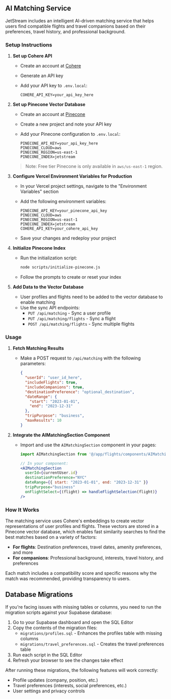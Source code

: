 ## AI Matching Service

JetStream includes an intelligent AI-driven matching service that helps users find compatible flights and travel companions based on their preferences, travel history, and professional background.

### Setup Instructions

1. **Set up Cohere API**
   - Create an account at [Cohere](https://cohere.com/)
   - Generate an API key
   - Add your API key to `.env.local`:

     ```
     COHERE_API_KEY=your_api_key_here
     ```

2. **Set up Pinecone Vector Database**
   - Create an account at [Pinecone](https://www.pinecone.io/)
   - Create a new project and note your API key
   - Add your Pinecone configuration to `.env.local`:

     ```
     PINECONE_API_KEY=your_api_key_here
     PINECONE_CLOUD=aws
     PINECONE_REGION=us-east-1
     PINECONE_INDEX=jetstream
     ```

   > Note: Free tier Pinecone is only available in `aws/us-east-1` region.

3. **Configure Vercel Environment Variables for Production**
   - In your Vercel project settings, navigate to the "Environment Variables" section
   - Add the following environment variables:

     ```
     PINECONE_API_KEY=your_pinecone_api_key
     PINECONE_CLOUD=aws
     PINECONE_REGION=us-east-1
     PINECONE_INDEX=jetstream
     COHERE_API_KEY=your_cohere_api_key
     ```

   - Save your changes and redeploy your project

4. **Initialize Pinecone Index**
   - Run the initialization script:

     ```bash
     node scripts/initialize-pinecone.js
     ```

   - Follow the prompts to create or reset your index

5. **Add Data to the Vector Database**
   - User profiles and flights need to be added to the vector database to enable matching
   - Use the sync API endpoints:
     - `PUT /api/matching` - Sync a user profile
     - `PUT /api/matching/flights` - Sync a flight
     - `POST /api/matching/flights` - Sync multiple flights

### Usage

1. **Fetch Matching Results**
   - Make a POST request to `/api/matching` with the following parameters:

     ```json
     {
       "userId": "user_id_here",
       "includeFlights": true,
       "includeCompanions": true,
       "destinationPreference": "optional_destination",
       "dateRange": {
         "start": "2023-01-01",
         "end": "2023-12-31"
       },
       "tripPurpose": "business",
       "maxResults": 10
     }
     ```

2. **Integrate the AIMatchingSection Component**
   - Import and use the `AIMatchingSection` component in your pages:

     ```jsx
     import AIMatchingSection from '@/app/flights/components/AIMatchingSection';

     // In your component:
     <AIMatchingSection 
       userId={currentUser.id} 
       destinationPreference="NYC" 
       dateRange={{ start: "2023-01-01", end: "2023-12-31" }}
       tripPurpose="business"
       onFlightSelect={(flight) => handleFlightSelection(flight)}
     />
     ```

### How It Works

The matching service uses Cohere's embeddings to create vector representations of user profiles and flights. These vectors are stored in a Pinecone vector database, which enables fast similarity searches to find the best matches based on a variety of factors:

- **For flights**: Destination preferences, travel dates, amenity preferences, and more
- **For companions**: Professional background, interests, travel history, and preferences

Each match includes a compatibility score and specific reasons why the match was recommended, providing transparency to users.

## Database Migrations

If you're facing issues with missing tables or columns, you need to run the migration scripts against your Supabase database:

1. Go to your Supabase dashboard and open the SQL Editor
2. Copy the contents of the migration files:
   - `migrations/profiles.sql` - Enhances the profiles table with missing columns
   - `migrations/travel_preferences.sql` - Creates the travel preferences table
3. Run each script in the SQL Editor
4. Refresh your browser to see the changes take effect

After running these migrations, the following features will work correctly:

- Profile updates (company, position, etc.)
- Travel preferences (interests, social preferences, etc.)
- User settings and privacy controls
